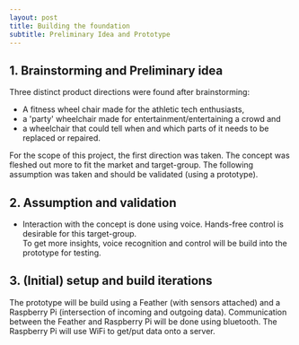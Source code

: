 ```yaml
---
layout: post
title: Building the foundation
subtitle: Preliminary Idea and Prototype
---
```


## 1. Brainstorming and Preliminary idea
Three distinct product directions were found after brainstorming:
- A fitness wheel chair made for the athletic tech enthusiasts,
- a 'party' wheelchair made for entertainment/entertaining a crowd and
- a wheelchair that could tell when and which parts of it needs to be replaced or repaired.

For the scope of this project, the first direction was taken. The concept was fleshed out more to fit the market and target-group. The following assumption was taken and should be validated (using a prototype).

## 2. Assumption and validation
- Interaction with the concept is done using voice. Hands-free control is desirable for this target-group.<br>
To get more insights, voice recognition and control will be build into the prototype for testing.

## 3. (Initial) setup and build iterations
The prototype will be build using a Feather (with sensors attached) and a Raspberry Pi (intersection of incoming and outgoing data). Communication between the Feather and Raspberry Pi will be done using bluetooth. The Raspberry Pi will use WiFi to get/put data onto a server.
